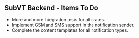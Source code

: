 ## SubVT Backend - Items To Do

- More and more integration tests for all crates.
- Implement GSM and SMS support in the notification sender.
- Complete the content templates for all notification types.